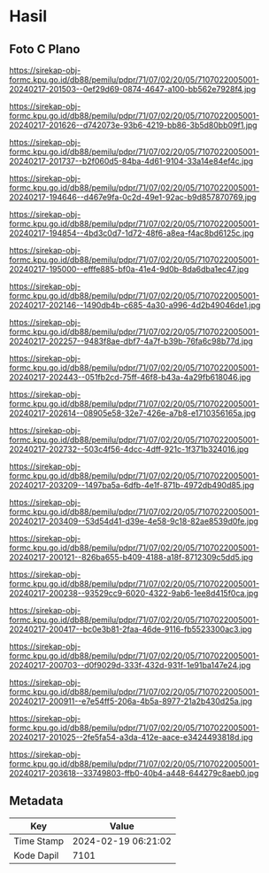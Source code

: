 # Hasil

## Foto C Plano

https://sirekap-obj-formc.kpu.go.id/db88/pemilu/pdpr/71/07/02/20/05/7107022005001-20240217-201503--0ef29d69-0874-4647-a100-bb562e7928f4.jpg

https://sirekap-obj-formc.kpu.go.id/db88/pemilu/pdpr/71/07/02/20/05/7107022005001-20240217-201626--d742073e-93b6-4219-bb86-3b5d80bb09f1.jpg

https://sirekap-obj-formc.kpu.go.id/db88/pemilu/pdpr/71/07/02/20/05/7107022005001-20240217-201737--b2f060d5-84ba-4d61-9104-33a14e84ef4c.jpg

https://sirekap-obj-formc.kpu.go.id/db88/pemilu/pdpr/71/07/02/20/05/7107022005001-20240217-194646--d467e9fa-0c2d-49e1-92ac-b9d857870769.jpg

https://sirekap-obj-formc.kpu.go.id/db88/pemilu/pdpr/71/07/02/20/05/7107022005001-20240217-194854--4bd3c0d7-1d72-48f6-a8ea-f4ac8bd6125c.jpg

https://sirekap-obj-formc.kpu.go.id/db88/pemilu/pdpr/71/07/02/20/05/7107022005001-20240217-195000--efffe885-bf0a-41e4-9d0b-8da6dba1ec47.jpg

https://sirekap-obj-formc.kpu.go.id/db88/pemilu/pdpr/71/07/02/20/05/7107022005001-20240217-202146--1490db4b-c685-4a30-a996-4d2b49046de1.jpg

https://sirekap-obj-formc.kpu.go.id/db88/pemilu/pdpr/71/07/02/20/05/7107022005001-20240217-202257--9483f8ae-dbf7-4a7f-b39b-76fa6c98b77d.jpg

https://sirekap-obj-formc.kpu.go.id/db88/pemilu/pdpr/71/07/02/20/05/7107022005001-20240217-202443--051fb2cd-75ff-46f8-b43a-4a29fb618046.jpg

https://sirekap-obj-formc.kpu.go.id/db88/pemilu/pdpr/71/07/02/20/05/7107022005001-20240217-202614--08905e58-32e7-426e-a7b8-e1710356165a.jpg

https://sirekap-obj-formc.kpu.go.id/db88/pemilu/pdpr/71/07/02/20/05/7107022005001-20240217-202732--503c4f56-4dcc-4dff-921c-1f371b324016.jpg

https://sirekap-obj-formc.kpu.go.id/db88/pemilu/pdpr/71/07/02/20/05/7107022005001-20240217-203209--1497ba5a-6dfb-4e1f-871b-4972db490d85.jpg

https://sirekap-obj-formc.kpu.go.id/db88/pemilu/pdpr/71/07/02/20/05/7107022005001-20240217-203409--53d54d41-d39e-4e58-9c18-82ae8539d0fe.jpg

https://sirekap-obj-formc.kpu.go.id/db88/pemilu/pdpr/71/07/02/20/05/7107022005001-20240217-200121--826ba655-b409-4188-a18f-8712309c5dd5.jpg

https://sirekap-obj-formc.kpu.go.id/db88/pemilu/pdpr/71/07/02/20/05/7107022005001-20240217-200238--93529cc9-6020-4322-9ab6-1ee8d415f0ca.jpg

https://sirekap-obj-formc.kpu.go.id/db88/pemilu/pdpr/71/07/02/20/05/7107022005001-20240217-200417--bc0e3b81-2faa-46de-9116-fb5523300ac3.jpg

https://sirekap-obj-formc.kpu.go.id/db88/pemilu/pdpr/71/07/02/20/05/7107022005001-20240217-200703--d0f9029d-333f-432d-931f-1e91ba147e24.jpg

https://sirekap-obj-formc.kpu.go.id/db88/pemilu/pdpr/71/07/02/20/05/7107022005001-20240217-200911--e7e54ff5-206a-4b5a-8977-21a2b430d25a.jpg

https://sirekap-obj-formc.kpu.go.id/db88/pemilu/pdpr/71/07/02/20/05/7107022005001-20240217-201025--2fe5fa54-a3da-412e-aace-e3424493818d.jpg

https://sirekap-obj-formc.kpu.go.id/db88/pemilu/pdpr/71/07/02/20/05/7107022005001-20240217-203618--33749803-ffb0-40b4-a448-644279c8aeb0.jpg


## Metadata

| Key        | Value               |
| ---------- | ------------------- |
| Time Stamp | 2024-02-19 06:21:02 |
| Kode Dapil | 7101                |




